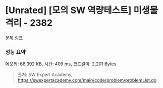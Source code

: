 # [Unrated] [모의 SW 역량테스트] 미생물 격리 - 2382 

[문제 링크](https://swexpertacademy.com/main/code/problem/problemDetail.do?contestProbId=AV597vbqAH0DFAVl) 

### 성능 요약

메모리: 66,392 KB, 시간: 409 ms, 코드길이: 2,201 Bytes



> 출처: SW Expert Academy, https://swexpertacademy.com/main/code/problem/problemList.do